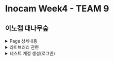 # Inocam Week4 - TEAM 9 

## 이노캠 대나무숲 
<details>
<summary>Page 상세내용</summary>

  |page|설명|
  |:--|:--|
  |Home|인터렉티브를 활용한 반응형 Home |
  |Post, PostWrite|이노캠 사용자들의 대나무숲 커뮤니티|
  |Login, Register|로그인과 화원가입 페이지|
  |Admin|관리자 페이지|

### page 컴포넌트
  |src > page|컴포넌트 설명|
  |:--|:--|
  |App.jsx| Router 설정|
  |Home.jsx|인터렉티브를 활용한 반응형 Home |
  |Post.jsx|이노캠 사용자들의 대나무숲 커뮤니티(게시글, 댓글)|
  |PostWrite.jsx|이노캠 사용자들의 대나무숲 커뮤니티 생성|
  |Login.jsx|로그인 페이지|
  |Register.jsx|화원가입 페이지|
  |Admin.jsx|관리자 페이지|
  |NotFound.jsx|존재하지 않는 페이지 진입시|
  |ErrorBoundery.jsx|에러 발생시 진입 페이지|
</details>

<details>
<summary>라이브러리 관련</summary>

  |라이브러리|버전|라이브러리 설명|
  |:--|:--:|:--|
  |axios|^0.0.0|비동기 통신을 위한 프로미스 가반 라이브러리|
  |dayjs|^0.0.0|날짜 포멧팅을 위한 라이브러리|
  |react-router-dom|^0.0.0|SPA 기반 React에서의 라우팅 처리를 위한 라이브러리|
  |@reduxjs/toolkit react-redux|^0.0.0|전역 또는 네트워크 상태 관리를 위한 라이브러리|
  |styled-compononts|^0.0.0|Css in JS|
  

</details>

<details>
<summary>테스트 계정 셍성(로그인)</summary>

    테스트계정(1)
    로그인ID : qqq@qqq.com
    로그인PW : 1!qQ1!qQ

    테스트계정(2)
    로그인ID : kozy@gmail.com
    로그인PW : kozy

    ```jsx
    onClick={()=>postLoginRTK({  email: "kozy@gmail.com", password: "kozy" })}
    ```

</details>